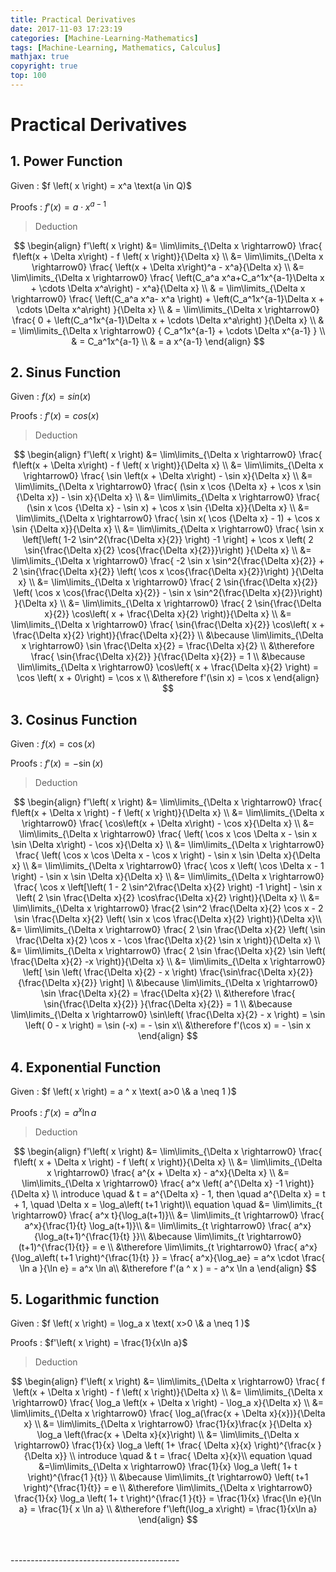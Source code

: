 ```yaml
---
title: Practical Derivatives
date: 2017-11-03 17:23:19
categories: [Machine-Learning-Mathematics]
tags: [Machine-Learning, Mathematics, Calculus]
mathjax: true
copyright: true
top: 100
---
```


# Practical Derivatives


## 1. Power Function

Given : $f \left( x \right) = x^a \text(a \in Q)$

Proofs : $f'\left( x \right) = a \cdot x^{a-1}$

> Deduction

$$
\begin{align}
f'\left( x \right)
&= \lim\limits_{\Delta x \rightarrow0} \frac{ f\left(x + \Delta x\right) - f \left( x \right)}{\Delta x} \\
&= \lim\limits_{\Delta x \rightarrow0} \frac{ \left(x + \Delta x\right)^a - x^a}{\Delta x} \\
&= \lim\limits_{\Delta x \rightarrow0} \frac{ \left(C_a^a x^a+C_a^1x^{a-1}\Delta x + \cdots \Delta x^a\right) - x^a}{\Delta x} \\
& = \lim\limits_{\Delta x \rightarrow0} \frac{ \left(C_a^a x^a- x^a \right) + \left(C_a^1x^{a-1}\Delta x + \cdots \Delta x^a\right) }{\Delta x} \\
& = \lim\limits_{\Delta x \rightarrow0} \frac{ 0 + \left(C_a^1x^{a-1}\Delta x + \cdots \Delta x^a\right) }{\Delta x} \\
& = \lim\limits_{\Delta x \rightarrow0} { C_a^1x^{a-1} + \cdots \Delta x^{a-1} } \\
& = C_a^1x^{a-1} \\
& = a x^{a-1}
\end{align}
$$


## 2. Sinus Function
Given : $f \left( x \right) = sin\left(x\right)$

Proofs : $f'\left( x \right) = cos\left(x\right)$

> Deduction

$$
\begin{align}
f'\left( x \right)
&= \lim\limits_{\Delta x \rightarrow0} \frac{ f\left(x + \Delta x\right) - f \left( x \right)}{\Delta x} \\
&= \lim\limits_{\Delta x \rightarrow0} \frac{ \sin \left(x + \Delta x\right) - \sin x}{\Delta x} \\
&= \lim\limits_{\Delta x \rightarrow0} \frac{ (\sin x \cos {\Delta x} +  \cos x \sin {\Delta x}) - \sin x}{\Delta x} \\
&= \lim\limits_{\Delta x \rightarrow0} \frac{ (\sin x \cos {\Delta x} - \sin x) +  \cos x \sin {\Delta x}}{\Delta x} \\
&= \lim\limits_{\Delta x \rightarrow0} \frac{ \sin x( \cos {\Delta x} - 1) +  \cos x \sin {\Delta x}}{\Delta x} \\
&= \lim\limits_{\Delta x \rightarrow0} \frac{ \sin x \left[\left( 1-2 \sin^2{\frac{\Delta x}{2}} \right) -1 \right] + \cos x \left( 2 \sin{\frac{\Delta x}{2} \cos{\frac{\Delta x}{2}}}\right)
}{\Delta x} \\
&= \lim\limits_{\Delta x \rightarrow0} \frac{ -2 \sin x  \sin^2{\frac{\Delta x}{2}} + 2 \sin{\frac{\Delta x}{2}} \left( \cos x  \cos{\frac{\Delta x}{2}}\right)
}{\Delta x} \\
&= \lim\limits_{\Delta x \rightarrow0} \frac{  2 \sin{\frac{\Delta x}{2}} \left( \cos x  \cos{\frac{\Delta x}{2}} - \sin x  \sin^2{\frac{\Delta x}{2}}\right)
}{\Delta x} \\
&= \lim\limits_{\Delta x \rightarrow0} \frac{  2 \sin{\frac{\Delta x}{2}} \cos\left( x + \frac{\Delta x}{2} \right)}{\Delta x} \\
&= \lim\limits_{\Delta x \rightarrow0} \frac{ \sin{\frac{\Delta x}{2}} \cos\left( x + \frac{\Delta x}{2} \right)}{\frac{\Delta x}{2}} \\
&\because \lim\limits_{\Delta x \rightarrow0} \sin \frac{\Delta x}{2} =  \frac{\Delta x}{2} \\
&\therefore  \frac{  \sin{\frac{\Delta x}{2}} }{\frac{\Delta x}{2}} = 1 \\
&\because  \lim\limits_{\Delta x \rightarrow0} \cos\left( x + \frac{\Delta x}{2} \right) = \cos \left( x  + 0\right) = \cos x \\
&\therefore f'(\sin x) = \cos x
\end{align}
$$





## 3. Cosinus Function
Given : $f \left( x \right) = \cos(x)$

Proofs : $f'\left( x \right) = - \sin(x)$

> Deduction

$$
\begin{align}
f'\left( x \right)
&= \lim\limits_{\Delta x \rightarrow0} \frac{ f\left(x + \Delta x \right) - f \left( x \right)}{\Delta x} \\
&= \lim\limits_{\Delta x \rightarrow0} \frac{ \cos\left(x + \Delta x\right) - \cos x}{\Delta x} \\
&= \lim\limits_{\Delta x \rightarrow0} \frac{ \left( \cos x \cos \Delta x - \sin x \sin \Delta x\right) - \cos x}{\Delta x} \\
&= \lim\limits_{\Delta x \rightarrow0} \frac{ \left( \cos x \cos \Delta x  - \cos x \right) - \sin x \sin \Delta x}{\Delta x} \\
&= \lim\limits_{\Delta x \rightarrow0} \frac{ \cos x \left( \cos \Delta x  - 1 \right) - \sin x \sin \Delta x}{\Delta x} \\
&= \lim\limits_{\Delta x \rightarrow0} \frac{ \cos x \left[\left( 1 - 2 \sin^2\frac{\Delta x}{2} \right) -1 \right] - \sin x \left( 2 \sin \frac{\Delta x}{2} \cos\frac{\Delta x}{2} \right)}{\Delta x} \\
&= \lim\limits_{\Delta x \rightarrow0} \frac{2 \sin^2 \frac{\Delta x}{2} \cos x - 2 \sin \frac{\Delta x}{2} \left( \sin x \cos \frac{\Delta x}{2} \right)}{\Delta x}\\
&= \lim\limits_{\Delta x \rightarrow0} \frac{ 2 \sin \frac{\Delta x}{2} \left( \sin \frac{\Delta x}{2} \cos x - \cos \frac{\Delta x}{2} \sin x \right)}{\Delta x} \\
&= \lim\limits_{\Delta x \rightarrow0} \frac{ 2 \sin \frac{\Delta x}{2} \sin \left( \frac{\Delta x}{2} -x \right)}{\Delta x} \\
&= \lim\limits_{\Delta x \rightarrow0} \left[ \sin \left( \frac{\Delta x}{2} - x  \right) \frac{\sin\frac{\Delta x}{2}}{\frac{\Delta x}{2}} \right] \\
&\because \lim\limits_{\Delta x \rightarrow0} \sin \frac{\Delta x}{2} =  \frac{\Delta x}{2} \\
&\therefore  \frac{  \sin{\frac{\Delta x}{2}} }{\frac{\Delta x}{2}} = 1 \\
&\because  \lim\limits_{\Delta x \rightarrow0} \sin\left( \frac{\Delta x}{2} - x \right) = \sin \left( 0 - x \right) = \sin (-x)  = - \sin x\\
&\therefore f'(\cos x) = - \sin x
\end{align}
$$




## 4. Exponential Function
Given : $f \left( x \right) = a ^ x \text( a>0 \&  a \neq 1 )$

Proofs : $f'\left( x \right) = a^x \ln a$

> Deduction

$$
\begin{align}
f'\left( x \right)
&= \lim\limits_{\Delta x \rightarrow0} \frac{ f\left( x + \Delta x \right) - f \left( x \right)}{\Delta x} \\
&= \lim\limits_{\Delta x \rightarrow0} \frac{ a^{x + \Delta x} - a^x}{\Delta x} \\
&= \lim\limits_{\Delta x \rightarrow0} \frac{ a^x \left( a^{\Delta x} -1 \right)}{\Delta x} \\
introduce \quad
& t = a^{\Delta x} - 1, then \quad a^{\Delta x} = t + 1, \quad \Delta x = \log_a\left( t+1 \right)\\
equation  \quad
&= \lim\limits_{t \rightarrow0} \frac{ a^x t}{\log_a(t+1)}\\
&= \lim\limits_{t \rightarrow0} \frac{ a^x}{\frac{1}{t} \log_a(t+1)}\\
&= \lim\limits_{t \rightarrow0} \frac{ a^x}{\log_a(t+1)^{\frac{1}{t} }}\\
&\because  \lim\limits_{t \rightarrow0} (t+1)^{\frac{1}{t}} = e \\
&\therefore  \lim\limits_{t \rightarrow0} \frac{ a^x}{\log_a\left( t+1 \right)^{\frac{1}{t} }} = \frac{ a^x}{\log_ae}  = a^x \cdot \frac{ \ln a }{\ln e} = a^x \ln a\\
&\therefore f'(a ^ x ) = - a^x \ln a
\end{align}
$$


## 5. Logarithmic function
Given : $f \left( x \right) = \log_a x \text( x>0 \&  a \neq 1 )$

Proofs : $f'\left( x \right) = \frac{1}{x\ln a}$

> Deduction

$$
\begin{align}
f'\left( x \right)
&= \lim\limits_{\Delta x \rightarrow0} \frac{ f \left(x + \Delta x \right) - f \left( x \right)}{\Delta x} \\
&= \lim\limits_{\Delta x \rightarrow0} \frac{ \log_a \left(x + \Delta x \right) - \log_a x}{\Delta x} \\
&= \lim\limits_{\Delta x \rightarrow0} \frac{ \log_a(\frac{x + \Delta x}{x})}{\Delta x} \\
&= \lim\limits_{\Delta x \rightarrow0}  \frac{1}{x}\frac{x }{\Delta x} \log_a \left(\frac{x + \Delta x}{x}\right) \\
&= \lim\limits_{\Delta x \rightarrow0}  \frac{1}{x} \log_a \left( 1+ \frac{  \Delta x}{x} \right)^{\frac{x }{\Delta x}} \\
introduce \quad
& t = \frac{  \Delta x}{x}\\
equation  \quad
&=\lim\limits_{\Delta x \rightarrow0}  \frac{1}{x} \log_a \left( 1+ t \right)^{\frac{1 }{t}} \\
&\because  \lim\limits_{t \rightarrow0} \left( t+1 \right)^{\frac{1}{t}} = e \\
&\therefore  \lim\limits_{\Delta x \rightarrow0}  \frac{1}{x} \log_a \left( 1+ t \right)^{\frac{1 }{t}} = \frac{1}{x} \frac{\ln e}{\ln a} = \frac{1}{ x \ln a} \\
&\therefore f'\left(\log_a x\right) = \frac{1}{x\ln a}
\end{align}
$$


<br>
<br>
------------------------------------------